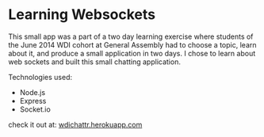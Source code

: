 # Learning Websockets

This small app was a part of a two day learning exercise where students of the June 2014 WDI cohort at General Assembly had to choose a topic, learn about it, and produce a small application in two days. I chose to learn about web sockets and built this small chatting application.

Technologies used:
* Node.js
* Express
* Socket.io

check it out at: [wdichattr.herokuapp.com](http://wdichattr.herokuapp.com/)
